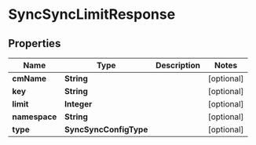 

# SyncSyncLimitResponse


## Properties

Name | Type | Description | Notes
------------ | ------------- | ------------- | -------------
**cmName** | **String** |  |  [optional]
**key** | **String** |  |  [optional]
**limit** | **Integer** |  |  [optional]
**namespace** | **String** |  |  [optional]
**type** | **SyncSyncConfigType** |  |  [optional]



